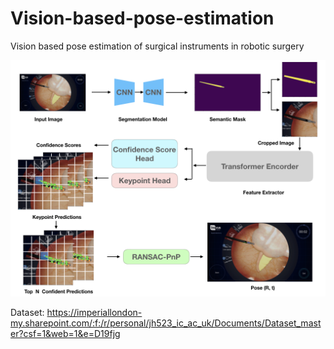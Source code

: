 # Vision-based-pose-estimation
 Vision based pose estimation of surgical instruments in robotic surgery

 <picture>
  <img alt="YOUR-ALT-TEXT" src="model.png">
 </picture>



 Dataset: https://imperiallondon-my.sharepoint.com/:f:/r/personal/jh523_ic_ac_uk/Documents/Dataset_master?csf=1&web=1&e=D19fjg
